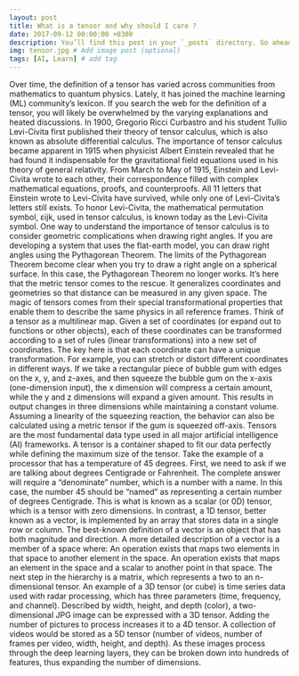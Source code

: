 ```yaml
---
layout: post
title: What is a tensor and why should I care ?
date: 2017-09-12 00:00:00 +0300
description: You’ll find this post in your `_posts` directory. Go ahead and edit it and re-build the site to see your changes. # Add post description (optional)
img: tensor.jpg # Add image post (optional)
tags: [AI, Learn] # add tag
---
```

Over time, the definition of a tensor has varied across communities from mathematics to quantum physics. Lately, it has joined the machine learning (ML) community’s lexicon. If you search the web for the definition of a tensor, you will likely be overwhelmed by the varying explanations and heated discussions. In 1900, Gregorio Ricci Curbastro and his student Tullio Levi-Civita first published their theory of tensor calculus, which is also known as absolute differential calculus.
The importance of tensor calculus became apparent in 1915 when physicist Albert Einstein revealed that he had found it indispensable for the gravitational field equations used in his theory of general relativity. From March to May of 1915, Einstein and Levi-Civita wrote to each other, their correspondence filled with complex mathematical equations, proofs, and counterproofs. All 11 letters that Einstein wrote to Levi-Civita have survived, while only one of Levi-Civita’s letters still exists. To honor Levi-Civita, the mathematical permutation symbol, εijk, used in tensor calculus, is known today as the Levi-Civita symbol.
One way to understand the importance of tensor calculus is to consider geometric complications when drawing right angles. If you are developing a system that uses the flat-earth model, you can draw right angles using the Pythagorean Theorem. The limits of the Pythagorean Theorem become clear when you try to draw a right angle on a spherical surface. In this case, the Pythagorean Theorem no longer works. It’s here that the metric tensor comes to the rescue. It generalizes coordinates and geometries so that distance can be measured in any given space. The magic of tensors comes from their special transformational properties 
that enable them to describe the same physics in all reference frames. Think of a tensor as a multilinear map. Given a set of coordinates (or expand out to functions or other objects), each of these coordinates can be transformed according to a set of rules (linear transformations) into a new set of coordinates. The key here is that each coordinate can have a unique transformation. For example, you can stretch or distort different coordinates in different ways. If we take a rectangular piece of bubble gum with edges on the x, y, and z-axes, and then squeeze the bubble gum on the x-axis (one-dimension input), the x dimension 
will compress a certain amount, while the y and z dimensions will expand a given amount. This results in output changes in three dimensions while maintaining a constant volume. Assuming a linearity of the squeezing reaction, the behavior can also be calculated using a metric tensor if the gum is squeezed off-axis.  Tensors are the most fundamental data type used in all major artificial intelligence (AI) frameworks. A tensor is a container shaped to fit our data perfectly while defining the maximum size of the tensor. Take the example of a processor that has a temperature of 45 degrees. First, we need to ask if we are talking 
about degrees Centigrade or Fahrenheit. The complete answer will require a “denominate” number, which is a number with a name. In this case, the number 45 should be “named” as representing a certain number of degrees Centigrade. This is what is known as a scalar (or 0D) tensor, which is a tensor with zero dimensions. In contrast, a 1D tensor, better known as a vector, is implemented by an array that stores data in a single row or column. The best-known definition of a vector is an object that has both magnitude and direction. A more detailed description of a vector is a member of a space where:
An operation exists that maps two elements in that space to another element in the space. An operation exists that maps an element in the space and a scalar to another point in that space. The next step in the hierarchy is a matrix, which represents a two to an n-dimensional tensor. 
An example of a 3D tensor (or cube) is time series data used with radar processing, which has three parameters (time, frequency, and channel). Described by width, height, and depth (color), a two-dimensional JPG image can be expressed with a 3D tensor. Adding the number of pictures to process increases it to a 4D tensor. A collection of videos would be stored as a 5D tensor (number of videos, number of frames per video, width, height, and depth). As these images process through the deep learning layers, they can be broken down into hundreds of features, thus expanding the number of dimensions.